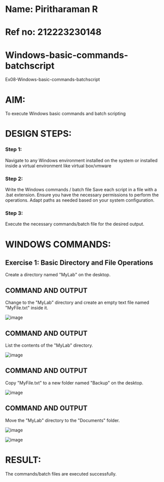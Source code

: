 # Name: Piritharaman R
# Ref no: 212223230148

# Windows-basic-commands-batchscript
Ex08-Windows-basic-commands-batchscript

# AIM:
To execute Windows basic commands and batch scripting

# DESIGN STEPS:

### Step 1:

Navigate to any Windows environment installed on the system or installed inside a virtual environment like virtual box/vmware 

### Step 2:

Write the Windows commands / batch file
Save each script in a file with a .bat extension.
Ensure you have the necessary permissions to perform the operations.
Adapt paths as needed based on your system configuration.
### Step 3:

Execute the necessary commands/batch file for the desired output. 




# WINDOWS COMMANDS:
## Exercise 1: Basic Directory and File Operations
Create a directory named "MyLab" on the desktop.


## COMMAND AND OUTPUT

Change to the "MyLab" directory and create an empty text file named "MyFile.txt" inside it.

![image](https://github.com/ramanpiritha/Windows-basic-commands-batchscript/assets/147084116/9f770d97-6333-4027-8e1e-aba9eb2856ce)



## COMMAND AND OUTPUT

List the contents of the "MyLab" directory.

![image](https://github.com/ramanpiritha/Windows-basic-commands-batchscript/assets/147084116/0775c591-c67c-4ff1-bf64-f0f233380645)



## COMMAND AND OUTPUT

Copy "MyFile.txt" to a new folder named "Backup" on the desktop.

![image](https://github.com/ramanpiritha/Windows-basic-commands-batchscript/assets/147084116/cefdeedd-9127-4797-85d8-7ff678fa5a71)



## COMMAND AND OUTPUT

Move the "MyLab" directory to the "Documents" folder.

![image](https://github.com/ramanpiritha/Windows-basic-commands-batchscript/assets/147084116/f2ab6df9-8aa1-45e4-baa3-81e0677f1a1f)

![image](https://github.com/ramanpiritha/Windows-basic-commands-batchscript/assets/147084116/2774e221-e0ee-4981-9903-2466fa0e5b29)

# RESULT:
The commands/batch files are executed successfully.

